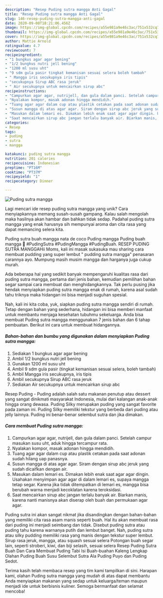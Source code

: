 ```yaml
---
description: "Resep Puding sutra mangga Anti Gagal"
title: "Resep Puding sutra mangga Anti Gagal"
slug: 146-resep-puding-sutra-mangga-anti-gagal
date: 2020-09-08T18:21:06.456Z
image: https://img-global.cpcdn.com/recipes/a55e981a9e46c3ac/751x532cq70/puding-sutra-mangga-foto-resep-utama.jpg
thumbnail: https://img-global.cpcdn.com/recipes/a55e981a9e46c3ac/751x532cq70/puding-sutra-mangga-foto-resep-utama.jpg
cover: https://img-global.cpcdn.com/recipes/a55e981a9e46c3ac/751x532cq70/puding-sutra-mangga-foto-resep-utama.jpg
author: Mattie Arnold
ratingvalue: 4.7
reviewcount: 7
recipeingredient:
- "1 bungkus agar agar bening"
- "1/2 bungkus nutri jell bening"
- "1200 ml susu uht"
- "9 sdm gula pasir tingkat kemanisan sesuai selera boleh tambah"
- " Mangga iris secukupnya iris tipis"
- "secukupnya Sirup ABC rasa jeruk"
- " Air secukupnya untuk mencairkan sirup abc"
recipeinstructions:
- "Campurkan agar agar, nutrijell, dan gula dalam panci. Setelah campur masukan susu uht, aduk hingga tercampur rata."
- "Nyalakan kompor, masak adonan hingga mendidih."
- "Tuang agar agar dalam cup atau plastik cetakan pada saat adonan sudah hilang uap panasnya."
- "Susun mangga di atas agar agar. Siram dengan sirup abc jeruk yang sudah dicaifkan dengan air."
- "Masukan dalam lemari es. Dimakan lebih enak saat agar agar dingin. Usahakan menyimpan agar agar di dalam lemari es, supaya mangga tetap segar. Karena jika tidak ditempatkan di lemari es, mangga bisa berubah warna menjadi kecoklatan karena teroksidasi."
- "Saat mencairkan sirup abc jangan terlalu banyak air. Biarkan manis, karena nanti manisnya akan diserap oleh buah dan permukaan agar agar."
categories:
- Resep
tags:
- puding
- sutra
- mangga

katakunci: puding sutra mangga 
nutrition: 201 calories
recipecuisine: Indonesian
preptime: "PT16M"
cooktime: "PT37M"
recipeyield: "1"
recipecategory: Dinner

---
```



![Puding sutra mangga](https://img-global.cpcdn.com/recipes/a55e981a9e46c3ac/751x532cq70/puding-sutra-mangga-foto-resep-utama.jpg)

Lagi mencari ide resep puding sutra mangga yang unik? Cara menyiapkannya memang susah-susah gampang. Kalau salah mengolah maka hasilnya akan hambar dan bahkan tidak sedap. Padahal puding sutra mangga yang enak harusnya sih mempunyai aroma dan cita rasa yang dapat memancing selera kita.

Puding sutra buah mangga nata de coco Puding mangga Puding buah mangga 💟 #PudingSutra #PudingMangga #PudingBuah. RESEP PUDING SUTRA MANGGAHii Moms, kali ini masak sukasuka mau sharing cara membuat pudding yang super lembut &#34; pudding sutra mangga&#34; penasaran carannya ayo. Mumpung masih musim mangga dan harganya juga cukup murah.

Ada beberapa hal yang sedikit banyak mempengaruhi kualitas rasa dari puding sutra mangga, pertama dari jenis bahan, kemudian pemilihan bahan segar sampai cara membuat dan menghidangkannya. Tak perlu pusing jika hendak menyiapkan puding sutra mangga enak di rumah, karena asal sudah tahu triknya maka hidangan ini bisa menjadi suguhan spesial.


Nah, kali ini kita coba, yuk, siapkan puding sutra mangga sendiri di rumah. Tetap dengan bahan yang sederhana, hidangan ini bisa memberi manfaat untuk membantu menjaga kesehatan tubuhmu sekeluarga. Anda bisa membuat Puding sutra mangga menggunakan 7 jenis bahan dan 6 tahap pembuatan. Berikut ini cara untuk membuat hidangannya.

<!--inarticleads1-->

##### Bahan-bahan dan bumbu yang digunakan dalam menyiapkan Puding sutra mangga:

1. Sediakan 1 bungkus agar agar bening
1. Ambil 1/2 bungkus nutri jell bening
1. Gunakan 1200 ml susu uht
1. Ambil 9 sdm gula pasir (tingkat kemanisan sesuai selera, boleh tambah)
1. Ambil  Mangga iris secukupnya, iris tipis
1. Ambil secukupnya Sirup ABC rasa jeruk
1. Sediakan  Air secukupnya untuk mencairkan sirup abc


Resep Puding - Puding adalah salah satu makanan penutup atau dessert yang sangat dinikmati masyarakat Indonesia, mulai dari kalangan anak-anak hingga orang dewasa. Puding Silky merupakan puding yang sangat favorite pada zaman ini. Puding Silky memiliki tekstur yang berbeda dari puding atau jelly lainnya. Puding ini benar-benar selembut sutra dan jika dimakan. 

<!--inarticleads2-->

##### Cara membuat Puding sutra mangga:

1. Campurkan agar agar, nutrijell, dan gula dalam panci. Setelah campur masukan susu uht, aduk hingga tercampur rata.
1. Nyalakan kompor, masak adonan hingga mendidih.
1. Tuang agar agar dalam cup atau plastik cetakan pada saat adonan sudah hilang uap panasnya.
1. Susun mangga di atas agar agar. Siram dengan sirup abc jeruk yang sudah dicaifkan dengan air.
1. Masukan dalam lemari es. Dimakan lebih enak saat agar agar dingin. Usahakan menyimpan agar agar di dalam lemari es, supaya mangga tetap segar. Karena jika tidak ditempatkan di lemari es, mangga bisa berubah warna menjadi kecoklatan karena teroksidasi.
1. Saat mencairkan sirup abc jangan terlalu banyak air. Biarkan manis, karena nanti manisnya akan diserap oleh buah dan permukaan agar agar.


Puding sutra ini akan sangat nikmat jika disandingkan dengan bahan-bahan yang memiliki cita rasa asam manis seperti buah. Hal itu akan membuat rasa dari puding ini menjadi seimbang dan tidak. Disebut puding sutra atau puding tahu karena warnanya putih dan lembut banget. Nah, puding sutra atau silky pudding memiliki rasa yang manis dengan tekstur super lembut. Sirup rasa jeruk, mangga, atau squash sesuai selera Potongan buah segar lain, seperti stroberi, kiwi, dan biji selasih, sesuai selera Resep Puding Sutra Buah Dan Cara Membuat Puding Tabi Isi Buah-buahan Kaleng Lengkap Olahan Puding Buah Susu Selembut Sutra Ala Puding Puyo dan Puding Sedot. 

Terima kasih telah membaca resep yang tim kami tampilkan di sini. Harapan kami, olahan Puding sutra mangga yang mudah di atas dapat membantu Anda menyiapkan makanan yang sedap untuk keluarga/teman maupun menjadi ide untuk berbisnis kuliner. Semoga bermanfaat dan selamat mencoba!
